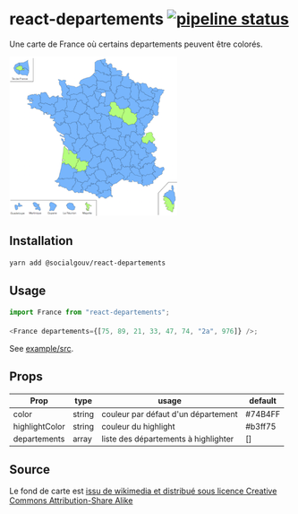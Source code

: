 # react-departements [![pipeline status](https://gitlab.factory.social.gouv.fr/SocialGouv/react-departements/badges/master/pipeline.svg)](https://gitlab.factory.social.gouv.fr/SocialGouv/react-departements/commits/master)

Une carte de France où certains departements peuvent être colorés.

<img src="./demo.png" alt="demo" width="300"/>

## Installation

```sh
yarn add @socialgouv/react-departements
```

## Usage

```js
import France from "react-departements";

<France departements={[75, 89, 21, 33, 47, 74, "2a", 976]} />;
```

See [example/src](./example/src).

## Props

| Prop           | type   | usage                                | default |
| -------------- | ------ | ------------------------------------ | ------- |
| color          | string | couleur par défaut d'un département  | #74B4FF |
| highlightColor | string | couleur du highlight                 | #b3ff75 |
| departements   | array  | liste des départements à highlighter | []      |

## Source

Le fond de carte est [issu de wikimedia et distribué sous licence Creative Commons Attribution-Share Alike](https://commons.wikimedia.org/wiki/File:Communes_france-fr.svg)
